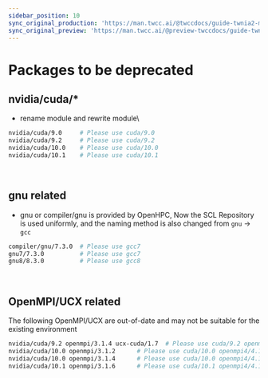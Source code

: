 ```yaml
---
sidebar_position: 10
sync_original_production: 'https://man.twcc.ai/@twccdocs/guide-twnia2-module-to-be-deprecated-en' 
sync_original_preview: 'https://man.twcc.ai/@preview-twccdocs/guide-twnia2-module-to-be-deprecated-en' 
---
```



# Packages to be deprecated


## nvidia/cuda/*
- rename module and rewrite module\
```bash
nvidia/cuda/9.0     # Please use cuda/9.0
nvidia/cuda/9.2     # Please use cuda/9.2
nvidia/cuda/10.0    # Please use cuda/10.0
nvidia/cuda/10.1    # Please use cuda/10.1
```

<br/>


## gnu related
- gnu or compiler/gnu is provided by OpenHPC,
   Now the SCL Repository is used uniformly, and the naming method is also changed from `gnu` -> `gcc`
```bash
compiler/gnu/7.3.0  # Please use gcc7
gnu7/7.3.0          # Please use gcc7
gnu8/8.3.0          # Please use gcc8
```

<br/>


## OpenMPI/UCX related
The following OpenMPI/UCX are out-of-date and may not be suitable for the existing environment

```bash
nvidia/cuda/9.2 openmpi/3.1.4 ucx-cuda/1.7  # Please use cuda/9.2 openmpi4/4.1.1
nvidia/cuda/10.0 openmpi/3.1.2      # Please use cuda/10.0 openmpi4/4.1.1
nvidia/cuda/10.0 openmpi/3.1.4      # Please use cuda/10.0 openmpi4/4.1.1
nvidia/cuda/10.1 openmpi/3.1.6      # Please use cuda/10.1 openmpi4/4.1.1
```